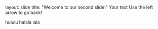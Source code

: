 layout: slide 
title: "Welcome to our second slide!" 
Your text Use the left arrow to go back!

hululu halala lala
